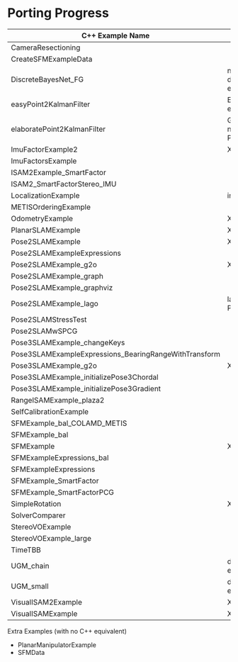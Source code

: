 # Porting Progress

| C++ Example Name                                      | Ported |
|-------------------------------------------------------|--------|
| CameraResectioning                                    |        |
| CreateSFMExampleData                                  |        |
| DiscreteBayesNet_FG                                   | none of the required discrete functionality is exposed through Python |
| easyPoint2KalmanFilter                                | ExtendedKalmanFilter not exposed through Python |
| elaboratePoint2KalmanFilter                           | GaussianSequentialSolver not exposed through Python |
| ImuFactorExample2                                     | X      |
| ImuFactorsExample                                     |        |
| ISAM2Example_SmartFactor                              |        |
| ISAM2_SmartFactorStereo_IMU                           |        |
| LocalizationExample                                   | impossible? |
| METISOrderingExample                                  |        |
| OdometryExample                                       | X      |
| PlanarSLAMExample                                     | X      |
| Pose2SLAMExample                                      | X      |
| Pose2SLAMExampleExpressions                           |        |
| Pose2SLAMExample_g2o                                  | X      |
| Pose2SLAMExample_graph                                |        |
| Pose2SLAMExample_graphviz                             |        |
| Pose2SLAMExample_lago                                 | lago not exposed through Python |
| Pose2SLAMStressTest                                   |        |
| Pose2SLAMwSPCG                                        |        |
| Pose3SLAMExample_changeKeys                           |        |
| Pose3SLAMExampleExpressions_BearingRangeWithTransform |        |
| Pose3SLAMExample_g2o                                  | X      |
| Pose3SLAMExample_initializePose3Chordal               |        |
| Pose3SLAMExample_initializePose3Gradient              |        |
| RangeISAMExample_plaza2                               |        |
| SelfCalibrationExample                                |        |
| SFMExample_bal_COLAMD_METIS                           |        |
| SFMExample_bal                                        |        |
| SFMExample                                            | X      |
| SFMExampleExpressions_bal                             |        |
| SFMExampleExpressions                                 |        |
| SFMExample_SmartFactor                                |        |
| SFMExample_SmartFactorPCG                             |        |
| SimpleRotation                                        | X      |
| SolverComparer                                        |        |
| StereoVOExample                                       |        |
| StereoVOExample_large                                 |        |
| TimeTBB                                               |        |
| UGM_chain                                             | discrete functionality not exposed |
| UGM_small                                             | discrete functionality not exposed |
| VisualISAM2Example                                    | X      |
| VisualISAMExample                                     | X      |

Extra Examples (with no C++ equivalent)
- PlanarManipulatorExample
- SFMData
